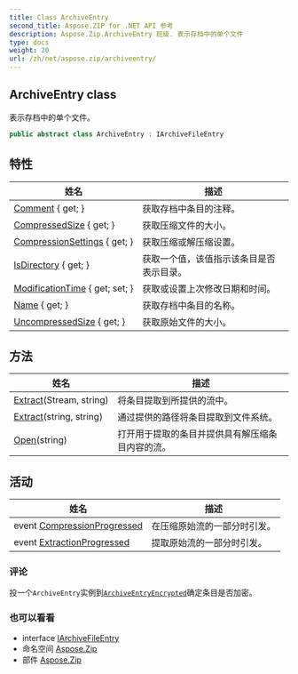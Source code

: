 ```yaml
---
title: Class ArchiveEntry
second_title: Aspose.ZIP for .NET API 参考
description: Aspose.Zip.ArchiveEntry 班级. 表示存档中的单个文件
type: docs
weight: 20
url: /zh/net/aspose.zip/archiveentry/
---
```

## ArchiveEntry class

表示存档中的单个文件。

```csharp
public abstract class ArchiveEntry : IArchiveFileEntry
```

## 特性

| 姓名 | 描述 |
| --- | --- |
| [Comment](../../aspose.zip/archiveentry/comment/) { get; } | 获取存档中条目的注释。 |
| [CompressedSize](../../aspose.zip/archiveentry/compressedsize/) { get; } | 获取压缩文件的大小。 |
| [CompressionSettings](../../aspose.zip/archiveentry/compressionsettings/) { get; } | 获取压缩或解压缩设置。 |
| [IsDirectory](../../aspose.zip/archiveentry/isdirectory/) { get; } | 获取一个值，该值指示该条目是否表示目录。 |
| [ModificationTime](../../aspose.zip/archiveentry/modificationtime/) { get; set; } | 获取或设置上次修改日期和时间。 |
| [Name](../../aspose.zip/archiveentry/name/) { get; } | 获取存档中条目的名称。 |
| [UncompressedSize](../../aspose.zip/archiveentry/uncompressedsize/) { get; } | 获取原始文件的大小。 |

## 方法

| 姓名 | 描述 |
| --- | --- |
| [Extract](../../aspose.zip/archiveentry/extract/#extract_1)(Stream, string) | 将条目提取到所提供的流中。 |
| [Extract](../../aspose.zip/archiveentry/extract/#extract)(string, string) | 通过提供的路径将条目提取到文件系统。 |
| [Open](../../aspose.zip/archiveentry/open/)(string) | 打开用于提取的条目并提供具有解压缩条目内容的流。 |

## 活动

| 姓名 | 描述 |
| --- | --- |
| event [CompressionProgressed](../../aspose.zip/archiveentry/compressionprogressed/) | 在压缩原始流的一部分时引发。 |
| event [ExtractionProgressed](../../aspose.zip/archiveentry/extractionprogressed/) | 提取原始流的一部分时引发。 |

### 评论

投一个`ArchiveEntry`实例到[`ArchiveEntryEncrypted`](../archiveentryencrypted/)确定条目是否加密。

### 也可以看看

* interface [IArchiveFileEntry](../iarchivefileentry/)
* 命名空间 [Aspose.Zip](../../aspose.zip/)
* 部件 [Aspose.Zip](../../)


